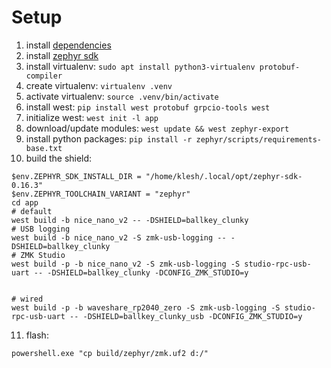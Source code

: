 
# Setup

1. install [dependencies](https://docs.zephyrproject.org/3.5.0/develop/getting_started/index.html#install-dependencies)
2. install [zephyr sdk](https://docs.zephyrproject.org/3.5.0/develop/getting_started/index.html#install-zephyr-sdk)
3. install virtualenv: `sudo apt install python3-virtualenv protobuf-compiler`
4. create virtualenv: `virtualenv .venv`
5. activate virtualenv: `source .venv/bin/activate`
6. install west: `pip install west protobuf grpcio-tools west`
7. initialize west: `west init -l app`
8. download/update modules: `west update && west zephyr-export`
9. install python packages: `pip install -r zephyr/scripts/requirements-base.txt`
10. build the shield:
```
$env.ZEPHYR_SDK_INSTALL_DIR = "/home/klesh/.local/opt/zephyr-sdk-0.16.3"
$env.ZEPHYR_TOOLCHAIN_VARIANT = "zephyr"
cd app
# default
west build -b nice_nano_v2 -- -DSHIELD=ballkey_clunky
# USB logging
west build -b nice_nano_v2 -S zmk-usb-logging -- -DSHIELD=ballkey_clunky
# ZMK Studio
west build -p -b nice_nano_v2 -S zmk-usb-logging -S studio-rpc-usb-uart -- -DSHIELD=ballkey_clunky -DCONFIG_ZMK_STUDIO=y


# wired
west build -p -b waveshare_rp2040_zero -S zmk-usb-logging -S studio-rpc-usb-uart -- -DSHIELD=ballkey_clunky_usb -DCONFIG_ZMK_STUDIO=y
```
11. flash:
```
powershell.exe "cp build/zephyr/zmk.uf2 d:/"
```
